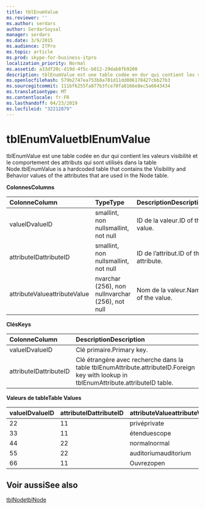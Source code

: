 ```yaml
---
title: tblEnumValue
ms.reviewer: ''
ms.author: serdars
author: SerdarSoysal
manager: serdars
ms.date: 3/9/2015
ms.audience: ITPro
ms.topic: article
ms.prod: skype-for-business-itpro
localization_priority: Normal
ms.assetid: a33df20c-d19d-4f5c-b012-29dab8fb9200
description: tblEnumValue est une table codée en dur qui contient les valeurs visibilité et le comportement des attributs qui sont utilisés dans la table Node.
ms.openlocfilehash: 579b2747ea753b8a701d11dd806178427cbb27b3
ms.sourcegitcommit: 111bf6255fa877b3fce70fa8166e8ec5a6643434
ms.translationtype: MT
ms.contentlocale: fr-FR
ms.lasthandoff: 04/23/2019
ms.locfileid: "32212879"
---
```

# <a name="tblenumvalue"></a><span data-ttu-id="c4aa9-103">tblEnumValue</span><span class="sxs-lookup"><span data-stu-id="c4aa9-103">tblEnumValue</span></span>
 
<span data-ttu-id="c4aa9-104">tblEnumValue est une table codée en dur qui contient les valeurs visibilité et le comportement des attributs qui sont utilisés dans la table Node.</span><span class="sxs-lookup"><span data-stu-id="c4aa9-104">tblEnumValue is a hardcoded table that contains the Visibility and Behavior values of the attributes that are used in the Node table.</span></span>
  
<span data-ttu-id="c4aa9-105">**Colonnes**</span><span class="sxs-lookup"><span data-stu-id="c4aa9-105">**Columns**</span></span>

|<span data-ttu-id="c4aa9-106">**Colonne**</span><span class="sxs-lookup"><span data-stu-id="c4aa9-106">**Column**</span></span>|<span data-ttu-id="c4aa9-107">**Type**</span><span class="sxs-lookup"><span data-stu-id="c4aa9-107">**Type**</span></span>|<span data-ttu-id="c4aa9-108">**Description**</span><span class="sxs-lookup"><span data-stu-id="c4aa9-108">**Description**</span></span>|
|:-----|:-----|:-----|
|<span data-ttu-id="c4aa9-109">valueID</span><span class="sxs-lookup"><span data-stu-id="c4aa9-109">valueID</span></span>  <br/> |<span data-ttu-id="c4aa9-110">smallint, non null</span><span class="sxs-lookup"><span data-stu-id="c4aa9-110">smallint, not null</span></span>  <br/> |<span data-ttu-id="c4aa9-111">ID de la valeur.</span><span class="sxs-lookup"><span data-stu-id="c4aa9-111">ID of the value.</span></span>  <br/> |
|<span data-ttu-id="c4aa9-112">attributeID</span><span class="sxs-lookup"><span data-stu-id="c4aa9-112">attributeID</span></span>  <br/> |<span data-ttu-id="c4aa9-113">smallint, non null</span><span class="sxs-lookup"><span data-stu-id="c4aa9-113">smallint, not null</span></span>  <br/> |<span data-ttu-id="c4aa9-114">ID de l’attribut.</span><span class="sxs-lookup"><span data-stu-id="c4aa9-114">ID of the attribute.</span></span>  <br/> |
|<span data-ttu-id="c4aa9-115">attributeValue</span><span class="sxs-lookup"><span data-stu-id="c4aa9-115">attributeValue</span></span>  <br/> |<span data-ttu-id="c4aa9-116">nvarchar (256), non null</span><span class="sxs-lookup"><span data-stu-id="c4aa9-116">nvarchar (256), not null</span></span>  <br/> |<span data-ttu-id="c4aa9-117">Nom de la valeur.</span><span class="sxs-lookup"><span data-stu-id="c4aa9-117">Name of the value.</span></span>  <br/> |
   
<span data-ttu-id="c4aa9-118">**Clés**</span><span class="sxs-lookup"><span data-stu-id="c4aa9-118">**Keys**</span></span>

|<span data-ttu-id="c4aa9-119">**Colonne**</span><span class="sxs-lookup"><span data-stu-id="c4aa9-119">**Column**</span></span>|<span data-ttu-id="c4aa9-120">**Description**</span><span class="sxs-lookup"><span data-stu-id="c4aa9-120">**Description**</span></span>|
|:-----|:-----|
|<span data-ttu-id="c4aa9-121">valueID</span><span class="sxs-lookup"><span data-stu-id="c4aa9-121">valueID</span></span>  <br/> |<span data-ttu-id="c4aa9-122">Clé primaire.</span><span class="sxs-lookup"><span data-stu-id="c4aa9-122">Primary key.</span></span>  <br/> |
|<span data-ttu-id="c4aa9-123">attributeID</span><span class="sxs-lookup"><span data-stu-id="c4aa9-123">attributeID</span></span>  <br/> |<span data-ttu-id="c4aa9-124">Clé étrangère avec recherche dans la table tblEnumAttribute.attributeID.</span><span class="sxs-lookup"><span data-stu-id="c4aa9-124">Foreign key with lookup in tblEnumAttribute.attributeID table.</span></span>  <br/> |
   
<span data-ttu-id="c4aa9-125">**Valeurs de table**</span><span class="sxs-lookup"><span data-stu-id="c4aa9-125">**Table Values**</span></span>

|<span data-ttu-id="c4aa9-126">**valueID**</span><span class="sxs-lookup"><span data-stu-id="c4aa9-126">**valueID**</span></span>|<span data-ttu-id="c4aa9-127">**attributeID**</span><span class="sxs-lookup"><span data-stu-id="c4aa9-127">**attributeID**</span></span>|<span data-ttu-id="c4aa9-128">**attributeValue**</span><span class="sxs-lookup"><span data-stu-id="c4aa9-128">**attributeValue**</span></span>|
|:-----|:-----|:-----|
|<span data-ttu-id="c4aa9-129">2</span><span class="sxs-lookup"><span data-stu-id="c4aa9-129">2</span></span>  <br/> |<span data-ttu-id="c4aa9-130">1</span><span class="sxs-lookup"><span data-stu-id="c4aa9-130">1</span></span>  <br/> |<span data-ttu-id="c4aa9-131">privé</span><span class="sxs-lookup"><span data-stu-id="c4aa9-131">private</span></span>  <br/> |
|<span data-ttu-id="c4aa9-132">3</span><span class="sxs-lookup"><span data-stu-id="c4aa9-132">3</span></span>  <br/> |<span data-ttu-id="c4aa9-133">1</span><span class="sxs-lookup"><span data-stu-id="c4aa9-133">1</span></span>  <br/> |<span data-ttu-id="c4aa9-134">étendue</span><span class="sxs-lookup"><span data-stu-id="c4aa9-134">scope</span></span>  <br/> |
|<span data-ttu-id="c4aa9-135">4</span><span class="sxs-lookup"><span data-stu-id="c4aa9-135">4</span></span>  <br/> |<span data-ttu-id="c4aa9-136">2</span><span class="sxs-lookup"><span data-stu-id="c4aa9-136">2</span></span>  <br/> |<span data-ttu-id="c4aa9-137">normal</span><span class="sxs-lookup"><span data-stu-id="c4aa9-137">normal</span></span>  <br/> |
|<span data-ttu-id="c4aa9-138">5</span><span class="sxs-lookup"><span data-stu-id="c4aa9-138">5</span></span>  <br/> |<span data-ttu-id="c4aa9-139">2</span><span class="sxs-lookup"><span data-stu-id="c4aa9-139">2</span></span>  <br/> |<span data-ttu-id="c4aa9-140">auditorium</span><span class="sxs-lookup"><span data-stu-id="c4aa9-140">auditorium</span></span>  <br/> |
|<span data-ttu-id="c4aa9-141">6</span><span class="sxs-lookup"><span data-stu-id="c4aa9-141">6</span></span>  <br/> |<span data-ttu-id="c4aa9-142">1</span><span class="sxs-lookup"><span data-stu-id="c4aa9-142">1</span></span>  <br/> |<span data-ttu-id="c4aa9-143">Ouvrez</span><span class="sxs-lookup"><span data-stu-id="c4aa9-143">open</span></span>  <br/> |
   
## <a name="see-also"></a><span data-ttu-id="c4aa9-144">Voir aussi</span><span class="sxs-lookup"><span data-stu-id="c4aa9-144">See also</span></span>

[<span data-ttu-id="c4aa9-145">tblNode</span><span class="sxs-lookup"><span data-stu-id="c4aa9-145">tblNode</span></span>](tblnode.md)
